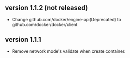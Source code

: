 version 1.1.2 (not released)
---
- Change github.com/docker/engine-api(Deprecated) to github.com/docker/docker/client

version 1.1.1
---
- Remove network mode's validate when create container.